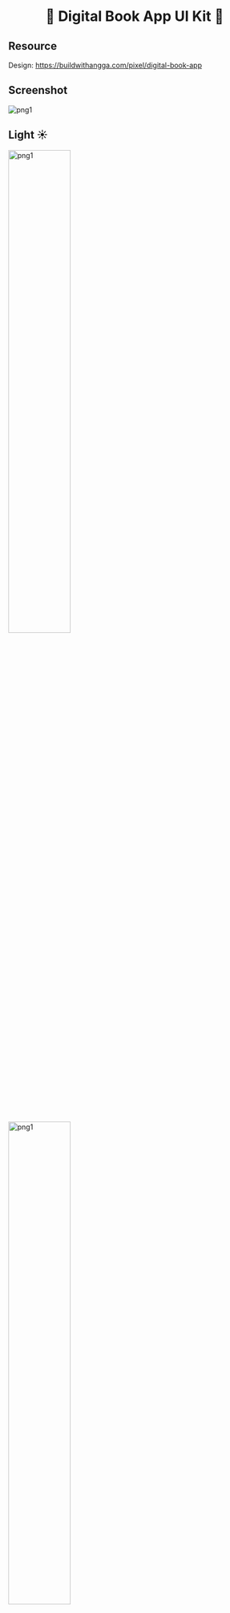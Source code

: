 <h1 align="center">📖 Digital Book App UI Kit 📖</h1>

## Resource
Design: https://buildwithangga.com/pixel/digital-book-app

## Screenshot

<p float="center">
<img src="https://user-images.githubusercontent.com/37602139/140707461-b81ec2d8-bb6c-4ebf-aea6-23d5835ffac0.png" alt="png1" />
</p>

## Light ☀️

<p float="center">
<img width = "49.7%"  src="https://user-images.githubusercontent.com/37602139/140726733-e94d0a13-0523-4963-9975-8bc15cbd0052.png" alt="png1" />
<img width = "49.7%"  src="https://user-images.githubusercontent.com/37602139/140736954-27efb571-f79e-4927-838e-f6d055b2a7c9.png" alt="png1" />
</p>

## Dark 🌑
<p float="center">
<img width = "49.7%"  src="https://user-images.githubusercontent.com/37602139/140736961-c17e281b-fb37-4b46-bb7b-8b5f772629ba.png" alt="png1" />
<img width = "49.7%"  src="https://user-images.githubusercontent.com/37602139/140736968-16d27f5a-b169-4a9f-bd57-9d0d77ebe3bc.png" alt="png1" />
</p>

